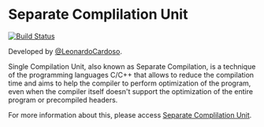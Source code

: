 Separate Complilation Unit
=================================

[![Build Status](https://travis-ci.org/LeonardoCardoso/Separate-Compilation-Unit.svg)](https://travis-ci.org/LeonardoCardoso/Separate-Compilation-Unit)

Developed by <a href='https://github.com/LeonardoCardoso' target='_blank'>@LeonardoCardoso</a>. 

Single Compilation Unit, also known as Separate Compilation, is a technique of the programming languages C/C++ that allows to reduce the compilation time and aims to help the compiler to perform optimization of the program, even when the compiler itself doesn't support the optimization of the entire program or precompiled headers.

For more information about this, please access [Separate Complilation Unit](http://lab.leocardz.com/single-compilation-unit-cc/ "Separate Complilation Unit").

